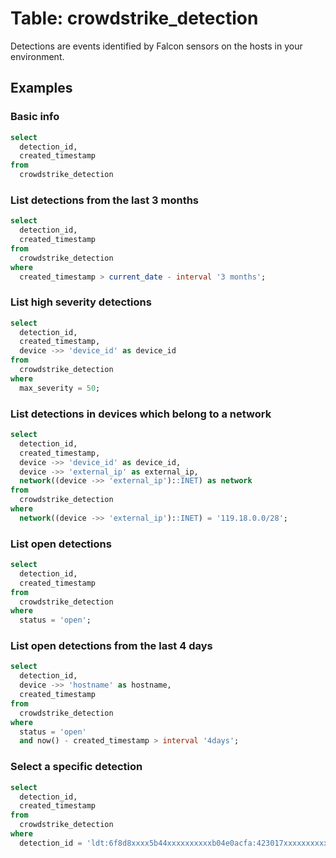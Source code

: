 # Table: crowdstrike_detection

Detections are events identified by Falcon sensors on the hosts in your environment.

## Examples

### Basic info

```sql
select
  detection_id,
  created_timestamp
from
  crowdstrike_detection
```

### List detections from the last 3 months

```sql
select
  detection_id,
  created_timestamp
from
  crowdstrike_detection
where
  created_timestamp > current_date - interval '3 months';
```

### List high severity detections

```sql
select
  detection_id,
  created_timestamp,
  device ->> 'device_id' as device_id
from
  crowdstrike_detection
where
  max_severity = 50;
```

### List detections in devices which belong to a network

```sql
select
  detection_id,
  created_timestamp,
  device ->> 'device_id' as device_id,
  device ->> 'external_ip' as external_ip,
  network((device ->> 'external_ip')::INET) as network
from
  crowdstrike_detection
where
  network((device ->> 'external_ip')::INET) = '119.18.0.0/28';
```

### List open detections

```sql
select
  detection_id,
  created_timestamp
from
  crowdstrike_detection
where
  status = 'open';
```

### List open detections from the last 4 days

```sql
select
  detection_id,
  device ->> 'hostname' as hostname,
  created_timestamp
from
  crowdstrike_detection
where
  status = 'open'
  and now() - created_timestamp > interval '4days';
```

### Select a specific detection

```sql
select
  detection_id,
  created_timestamp
from
  crowdstrike_detection
where
  detection_id = 'ldt:6f8d8xxxx5b44xxxxxxxxxxb04e0acfa:423017xxxxxxxxxx41';
```
